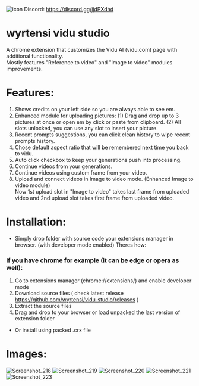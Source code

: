 ![icon](https://github.com/user-attachments/assets/7d443a45-c11a-493c-b1c8-b8480c67124f)
Discord: https://discord.gg/jjdPXdhd
# wyrtensi vidu studio
A chrome extension that customizes the Vidu AI (vidu.com) page with additional functionality.<br> Mostly features "Reference to video" and "Image to video" modules improvements.
# Features:
1. Shows credits on your left side so you are always able to see em.
2. Enhanced module for uploading pictures: (1) Drag and drop up to 3 pictures at once or open em by click or paste from clipboard. (2) All slots unlocked, you can use any slot to insert your picture.
3. Recent prompts suggestions, you can click clean history to wipe recent prompts history.
4. Chose default aspect ratio that will be remembered next time you back to vidu.
5. Auto click checkbox to keep your generations push into processing.
6. Continue videos from your generations.
7. Continue videos using custom frame from your video.
8. Upload and connect videos in Image to video mode. (Enhanced Image to video module) <br>
Now 1st upload slot in "Image to video" takes last frame from uploaded video and 2nd upload slot takes first frame from uploaded video.


# Installation:
- Simply drop folder with source code your extensions manager in browser. (with developer mode enabled)
Theres how:
### If you have chrome for example (it can be edge or opera as well):
1. Go to extensions manager (chrome://extensions/) and enable developer mode 
2. Download source files ( check latest release https://github.com/wyrtensi/vidu-studio/releases )
3. Extract the source files
4. Drag and drop to your browser or load unpacked the last version of extension folder
- Or install using packed .crx file

# Images:
![Screenshot_218](https://github.com/user-attachments/assets/5830704e-f62c-4577-9d64-1db95c019b78)
![Screenshot_219](https://github.com/user-attachments/assets/b021e629-0d6b-459b-8c67-f376bed3853d)
![Screenshot_220](https://github.com/user-attachments/assets/b558a9a5-02e3-440c-8675-aceb4fa18387)
![Screenshot_221](https://github.com/user-attachments/assets/b7a50249-09ac-4eef-93d0-f733cbdf8141)
![Screenshot_223](https://github.com/user-attachments/assets/8c7f7b52-b8ad-4410-b78f-361e5d1e4216)

